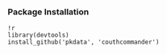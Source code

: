 ### Package Installation
    !r
    library(devtools)
    install_github('pkdata', 'couthcommander')
